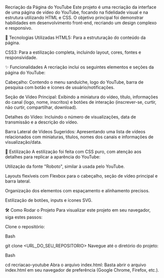 Recriação da Página do YouTube
Este projeto é uma recriação da interface de uma página de vídeo do YouTube, focando na fidelidade visual e na estrutura utilizando HTML e CSS. O objetivo principal foi demonstrar habilidades em desenvolvimento front-end, recriando um design complexo e responsivo.

🚀 Tecnologias Utilizadas
HTML5: Para a estruturação do conteúdo da página.

CSS3: Para a estilização completa, incluindo layout, cores, fontes e responsividade.

✨ Funcionalidades
A recriação inclui os seguintes elementos e seções da página do YouTube:

Cabeçalho: Contendo o menu sanduíche, logo do YouTube, barra de pesquisa com botão e ícones de usuário/notificações.

Seção de Vídeo Principal: Exibindo a miniatura do vídeo, título, informações do canal (logo, nome, inscritos) e botões de interação (inscrever-se, curtir, não curtir, compartilhar, download).

Detalhes do Vídeo: Incluindo o número de visualizações, data de transmissão e a descrição do vídeo.

Barra Lateral de Vídeos Sugeridos: Apresentando uma lista de vídeos relacionados com miniaturas, títulos, nomes dos canais e informações de visualização/data.

🎨 Estilização
A estilização foi feita com CSS puro, com atenção aos detalhes para replicar a aparência do YouTube:

Utilização da fonte "Roboto", similar à usada pelo YouTube.

Layouts flexíveis com Flexbox para o cabeçalho, seção de vídeo principal e barra lateral.

Organização dos elementos com espaçamento e alinhamento precisos.

Estilização de botões, inputs e ícones SVG.

🛠 Como Rodar o Projeto
Para visualizar este projeto em seu navegador, siga estes passos:

Clone o repositório:

Bash

git clone <URL_DO_SEU_REPOSITORIO>
Navegue até o diretório do projeto:

Bash

cd recriacao-youtube
Abra o arquivo index.html:
Basta abrir o arquivo index.html em seu navegador de preferência (Google Chrome, Firefox, etc.).


